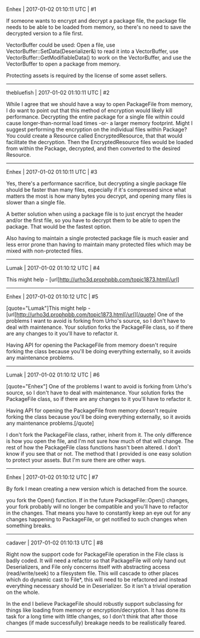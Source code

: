 Enhex | 2017-01-02 01:10:11 UTC | #1

If someone wants to encrypt and decrypt a package file, the package file needs to be able to be loaded from memory, so there's no need to save the decrypted version to a file first.

VectorBuffer could be used:
Open a file, use VectorBuffer::SetData(Deserializer&) to read it into a VectorBuffer, use VectorBuffer::GetModifiableData() to work on the VectorBuffer, and use the VectorBuffer to open a package from memory.

Protecting assets is required by the license of some asset sellers.

-------------------------

thebluefish | 2017-01-02 01:10:11 UTC | #2

While I agree that we should have a way to open PackageFile from memory, I do want to point out that this method of encryption would likely kill performance. Decrypting the entire package for a single file within could cause longer-than-normal load times -or- a larger memory footprint. Might I suggest performing the encryption on the individual files within Package? You could create a Resource called EncryptedResource, that that would facilitate the decryption. Then the EncryptedResource files would be loaded from within the Package, decrypted, and then converted to the desired Resource.

-------------------------

Enhex | 2017-01-02 01:10:11 UTC | #3

Yes, there's a performance sacrifice, but decrypting a single package file should be faster than many files, especially if it's compressed since what matters the most is how many bytes you decrypt, and opening many files is slower than a single file.

A better solution when using a package file is to just encrypt the header and/or the first file, so you have to decrypt them to be able to open the package. That would be the fastest option.

Also having to maintain a single protected package file is much easier and less error prone than having to maintain many protected files which may be mixed with non-protected files.

-------------------------

Lumak | 2017-01-02 01:10:12 UTC | #4

This might help - [url]http://urho3d.prophpbb.com/topic1873.html[/url]

-------------------------

Enhex | 2017-01-02 01:10:12 UTC | #5

[quote="Lumak"]This might help - [url]http://urho3d.prophpbb.com/topic1873.html[/url][/quote]
One of the problems I want to avoid is forking from Urho's source, so I don't have to deal with maintenance.
Your solution forks the PackageFile class, so if there are any changes to it you'll have to refactor it.

Having API for opening the PackageFile from memory doesn't require forking the class because you'll be doing everything externally, so it avoids any maintenance problems.

-------------------------

Lumak | 2017-01-02 01:10:12 UTC | #6

[quote="Enhex"]
One of the problems I want to avoid is forking from Urho's source, so I don't have to deal with maintenance.
Your solution forks the PackageFile class, so if there are any changes to it you'll have to refactor it.

Having API for opening the PackageFile from memory doesn't require forking the class because you'll be doing everything externally, so it avoids any maintenance problems.[/quote]

I don't fork the PackageFile class, rather, inherit from it.  The only difference is how you open the file, and I'm not sure how much of that will change.  The rest of how the PackageFile class functions hasn't been altered. I don't know if you see that or not.
The method that I provided is one easy solution to protect your assets.  But I'm sure there are other ways.

-------------------------

Enhex | 2017-01-02 01:10:12 UTC | #7

By fork I mean creating a new version which is detached from the source.

you fork the Open() function.
If in the future PackageFile::Open() changes, your fork probably will no longer be compatible and you'll have to refactor in the changes.
That means you have to constantly keep an eye out for any changes happening to PackageFile, or get notified to such changes when something breaks.

-------------------------

cadaver | 2017-01-02 01:10:13 UTC | #8

Right now the support code for PackageFile operation in the File class is badly coded. It will need a refactor so that PackageFile will only hand out Deserializers, and File only concerns itself with abstracting access (read/write/seek) to a filesystem file. This will cascade to other places which do dynamic cast to File*, this will need to be refactored and instead everything necessary should be in Deserializer. So it isn't a trivial operation on the whole.

In the end I believe PackageFile should robustly support subclassing for things like loading from memory or encryption/decryption. It has done its task for a long time with little changes, so I don't think that after those changes (if made successfully) breakage needs to be realistically feared.

-------------------------

